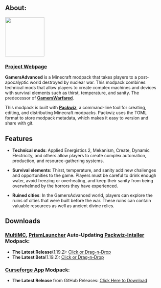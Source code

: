 ## About:
<img src="https://raw.githubusercontent.com/GamersModpacks/GamersAdvanced/meta/logo.svg" width="128" height="128">

### [Project Webpage](https://gamersmodpacks.github.io/posts/GamersAdvanced/)


**GamersAdvanced** is a Minecraft modpack that takes players to a post-apocalyptic world destroyed by nuclear war. This modpack combines technical mods that allow players to create complex machines and devices with survival elements such as thirst, temperature, and sanity. The predecessor of [**GamersWarfared**](https://github.com/GamersModpacks/GamersWarfared).

This modpack is built with [**Packwiz**](https://packwiz.infra.link/), a command-line tool for creating, editing, and distributing Minecraft modpacks. Packwiz uses the TOML format to store modpack metadata, which makes it easy to version and share with git.
## Features

- **Technical mods**: Applied Energistics 2, Mekanism, Create, Dynamic Electricity, and others allow players to create complex automation, production, and resource-gathering systems.

- **Survival elements**: Thirst, temperature, and sanity add new challenges and opportunities to the game. Players must be careful to drink enough water, avoid freezing or overheating, and keep their sanity from being overwhelmed by the horrors they have experienced.

- **Ruined cities**: In the GamersAdvanced world, players can explore the ruins of cities that were built before the war. These ruins can contain valuable resources as well as ancient divine relics.

## Downloads
### [MultiMC](https://multimc.org/), [PrismLauncher](https://prismlauncher.org/) Auto-Updating [Packwiz-Intaller](https://github.com/packwiz/packwiz-installer) Modpack:
- **The Latest Release**(1.19.2): [Click or Drag-n-Drop](/GamersAdvanced/downloads/mmc/forge/1.19.2/GamersAdvanced.zip)
- **The Latest Beta**(1.19.2): [Click or Drag-n-Drop](/GamersAdvanced/downloads/mmc/forge/1.19.2/GamersAdvanced-beta.zip)
### [Curseforge App](https://www.curseforge.com/download/app) Modpack:
- **The Latest Release** from GitHub Releases: [Click Here to Download](https://github.com/GamersModpacks/GamersAdvanced/releases/latest/download/GamersAdvanced-CurseForge.zip)
